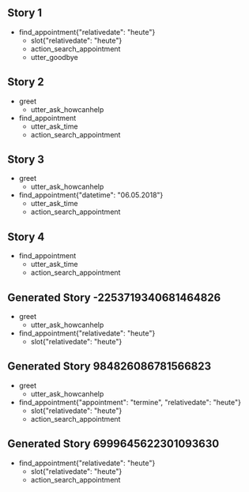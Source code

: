## Story 1
* find_appointment{"relativedate": "heute"}    
    - slot{"relativedate": "heute"}
    - action_search_appointment
    - utter_goodbye
    
## Story 2
* greet
    - utter_ask_howcanhelp
* find_appointment
    - utter_ask_time
    - action_search_appointment
    
## Story 3
* greet
    - utter_ask_howcanhelp
* find_appointment{"datetime": "06.05.2018"}
    - utter_ask_time
    - action_search_appointment
    
## Story 4
* find_appointment
    - utter_ask_time
    - action_search_appointment
    
## Generated Story -2253719340681464826
* greet
    - utter_ask_howcanhelp
* find_appointment{"relativedate": "heute"}
    - slot{"relativedate": "heute"}

## Generated Story 984826086781566823
* greet
    - utter_ask_howcanhelp
* find_appointment{"appointment": "termine", "relativedate": "heute"}
    - slot{"relativedate": "heute"}
    - action_search_appointment
    
## Generated Story 6999645622301093630
* find_appointment{"relativedate": "heute"}
    - slot{"relativedate": "heute"}
    - action_search_appointment
